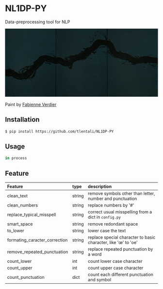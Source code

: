 # NL1DP-PY

Data-preprocessing tool for NLP

<p align="center">
  <a href="#"><img src="./misc/fabienne_verdier.png" /></a>
</p>

Paint by [Fabienne Verdier](https://fabienneverdier.com/)

## Installation

```bash
$ pip install https://github.com/tlentali/NL1DP-PY
```

## Usage

```python
in process
```

## Feature

| Feature                       | type   | description                                                   |
| :---------------------------  | :----  | :-----------------------------------------------------------  |
| clean_text                    | string | remove symbols other than letter, number and punctuation      |
| clean_numbers                 | string | replace numbers by '#'                                        |
| replace_typical_misspell      | string | correct usual misspelling from a dict in ```config.py```      |
| smart_space                   | string | remove redondant space                                        |
| to_lower                      | string | lower case the text                                           |
| formating_caracter_correction | string | replace special character to basic character, like 'œ' to 'oe'|
| remove_repeated_punctuation   | string | replace repeated punctuation by a word                        |
| count_lower                   | int    | count lower case character                                    |
| count_upper                   | int    | count upper case character                                    |
| count_punctuation             | dict   | count each different punctuation and symbol                   |